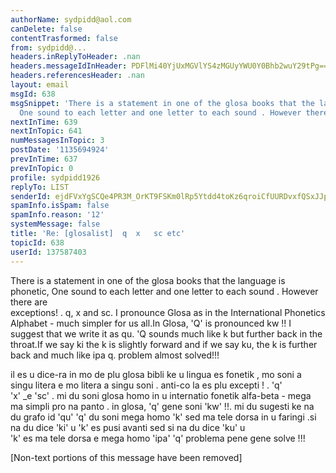 ```yaml
---
authorName: sydpidd@aol.com
canDelete: false
contentTrasformed: false
from: sydpidd@...
headers.inReplyToHeader: .nan
headers.messageIdInHeader: PDFlMi40YjUxMGVlYS4zMGUyYWU0Y0Bhb2wuY29tPg==
headers.referencesHeader: .nan
layout: email
msgId: 638
msgSnippet: 'There is a statement in one of the glosa books that the language is phonetic,
  One sound to each letter and one letter to each sound . However there  are '
nextInTime: 639
nextInTopic: 641
numMessagesInTopic: 3
postDate: '1135694924'
prevInTime: 637
prevInTopic: 0
profile: sydpidd1926
replyTo: LIST
senderId: ejdFVxYgSCQe4PR3M_OrKT9FSKm0lRp5Ytdd4toKz6qroiCfUURDvxfQSxJJpxMRGDVRS2_H
spamInfo.isSpam: false
spamInfo.reason: '12'
systemMessage: false
title: 'Re: [glosalist]  q  x   sc etc'
topicId: 638
userId: 137587403
---
```


There is a statement in one of the glosa books that the language is  
phonetic, One sound to each letter and one letter to each sound . However there  are  
exceptions! .
q, x and sc. I pronounce Glosa as in the  International Phonetics Alphabet - 
much simpler for us all.In Glosa,  'Q'  is pronounced kw !! I suggest that we 
write it as qu. 'Q sounds much like k but  further back in the throat.If we 
say ki the k is slightly forward and if we say  ku, the k is further back and 
much like ipa q. problem almost solved!!!
 
il  es u dice-ra in mo de plu glosa bibli ke u lingua  es fonetik  , mo soni 
a singu litera e mo litera a singu soni  . anti-co la es plu  excepti ! . 'q'  
'x' _e  'sc' .  mi du soni glosa homo in u  internatio fonetik alfa-beta - 
mega ma simpli pro na panto  . in glosa, 'q'  gene  soni  'kw' !!.  mi du 
sugesti ke na du grafo id  'qu'  'q' du soni mega homo  'k' sed ma tele dorsa in u 
faringi .si na du  dice  'ki' u  'k' es pusi avanti sed si na du dice  'ku' u   
'k' es ma tele dorsa e mega homo  'ipa'  'q' problema pene gene solve  !!!


[Non-text portions of this message have been removed]


